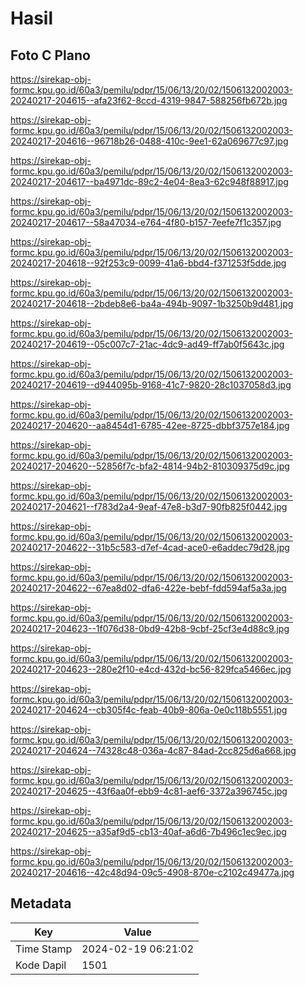 # Hasil

## Foto C Plano

https://sirekap-obj-formc.kpu.go.id/60a3/pemilu/pdpr/15/06/13/20/02/1506132002003-20240217-204615--afa23f62-8ccd-4319-9847-588256fb672b.jpg

https://sirekap-obj-formc.kpu.go.id/60a3/pemilu/pdpr/15/06/13/20/02/1506132002003-20240217-204616--96718b26-0488-410c-9ee1-62a069677c97.jpg

https://sirekap-obj-formc.kpu.go.id/60a3/pemilu/pdpr/15/06/13/20/02/1506132002003-20240217-204617--ba4971dc-89c2-4e04-8ea3-62c948f88917.jpg

https://sirekap-obj-formc.kpu.go.id/60a3/pemilu/pdpr/15/06/13/20/02/1506132002003-20240217-204617--58a47034-e764-4f80-b157-7eefe7f1c357.jpg

https://sirekap-obj-formc.kpu.go.id/60a3/pemilu/pdpr/15/06/13/20/02/1506132002003-20240217-204618--92f253c9-0099-41a6-bbd4-f371253f5dde.jpg

https://sirekap-obj-formc.kpu.go.id/60a3/pemilu/pdpr/15/06/13/20/02/1506132002003-20240217-204618--2bdeb8e6-ba4a-494b-9097-1b3250b9d481.jpg

https://sirekap-obj-formc.kpu.go.id/60a3/pemilu/pdpr/15/06/13/20/02/1506132002003-20240217-204619--05c007c7-21ac-4dc9-ad49-ff7ab0f5643c.jpg

https://sirekap-obj-formc.kpu.go.id/60a3/pemilu/pdpr/15/06/13/20/02/1506132002003-20240217-204619--d944095b-9168-41c7-9820-28c1037058d3.jpg

https://sirekap-obj-formc.kpu.go.id/60a3/pemilu/pdpr/15/06/13/20/02/1506132002003-20240217-204620--aa8454d1-6785-42ee-8725-dbbf3757e184.jpg

https://sirekap-obj-formc.kpu.go.id/60a3/pemilu/pdpr/15/06/13/20/02/1506132002003-20240217-204620--52856f7c-bfa2-4814-94b2-810309375d9c.jpg

https://sirekap-obj-formc.kpu.go.id/60a3/pemilu/pdpr/15/06/13/20/02/1506132002003-20240217-204621--f783d2a4-9eaf-47e8-b3d7-90fb825f0442.jpg

https://sirekap-obj-formc.kpu.go.id/60a3/pemilu/pdpr/15/06/13/20/02/1506132002003-20240217-204622--31b5c583-d7ef-4cad-ace0-e6addec79d28.jpg

https://sirekap-obj-formc.kpu.go.id/60a3/pemilu/pdpr/15/06/13/20/02/1506132002003-20240217-204622--67ea8d02-dfa6-422e-bebf-fdd594af5a3a.jpg

https://sirekap-obj-formc.kpu.go.id/60a3/pemilu/pdpr/15/06/13/20/02/1506132002003-20240217-204623--1f076d38-0bd9-42b8-9cbf-25cf3e4d88c9.jpg

https://sirekap-obj-formc.kpu.go.id/60a3/pemilu/pdpr/15/06/13/20/02/1506132002003-20240217-204623--280e2f10-e4cd-432d-bc56-829fca5466ec.jpg

https://sirekap-obj-formc.kpu.go.id/60a3/pemilu/pdpr/15/06/13/20/02/1506132002003-20240217-204624--cb305f4c-feab-40b9-806a-0e0c118b5551.jpg

https://sirekap-obj-formc.kpu.go.id/60a3/pemilu/pdpr/15/06/13/20/02/1506132002003-20240217-204624--74328c48-036a-4c87-84ad-2cc825d6a668.jpg

https://sirekap-obj-formc.kpu.go.id/60a3/pemilu/pdpr/15/06/13/20/02/1506132002003-20240217-204625--43f6aa0f-ebb9-4c81-aef6-3372a396745c.jpg

https://sirekap-obj-formc.kpu.go.id/60a3/pemilu/pdpr/15/06/13/20/02/1506132002003-20240217-204625--a35af9d5-cb13-40af-a6d6-7b496c1ec9ec.jpg

https://sirekap-obj-formc.kpu.go.id/60a3/pemilu/pdpr/15/06/13/20/02/1506132002003-20240217-204616--42c48d94-09c5-4908-870e-c2102c49477a.jpg


## Metadata

| Key        | Value               |
| ---------- | ------------------- |
| Time Stamp | 2024-02-19 06:21:02 |
| Kode Dapil | 1501                |



